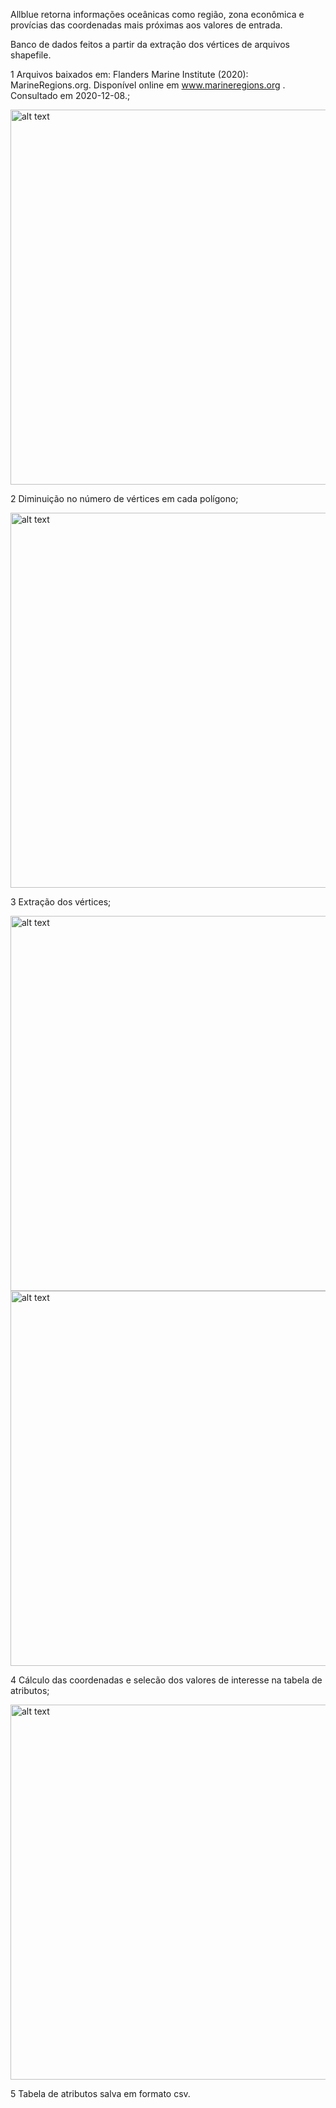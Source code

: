Allblue retorna informações oceânicas como região, zona econômica e provícias das coordenadas mais próximas aos valores de entrada.

Banco de dados feitos a partir da extração dos vértices de arquivos shapefile.

1 Arquivos baixados em: Flanders Marine Institute (2020): MarineRegions.org. Disponível online em www.marineregions.org . Consultado em 2020-12-08.;

<img src="https://github.com/BSFernando/Allblue/blob/main/jpeg/0site.jpg" alt="alt text" width="600px">

2 Diminuição no número de vértices em cada polígono;

<img src="https://github.com/BSFernando/Allblue/blob/main/jpeg/1snap.jpeg" alt="alt text" width="600px">

3 Extração dos vértices;

<img src="https://github.com/BSFernando/Allblue/blob/main/jpeg/2vert.jpeg" alt="alt text" width="600px">
<img src="https://github.com/BSFernando/Allblue/blob/main/jpeg/3pontos.jpeg" alt="alt text" width="600px">

4 Cálculo das coordenadas e selecão dos valores de interesse na tabela de atributos;

<img src="https://github.com/BSFernando/Allblue/blob/main/jpeg/4cord.jpeg" alt="alt text" width="600px">

5
Tabela de atributos salva em formato csv.
